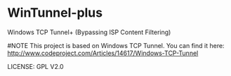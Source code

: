 # WinTunnel-plus
Windows TCP Tunnel+ (Bypassing ISP Content Filtering)

#NOTE
This project is based on Windows TCP Tunnel. You can find it here: http://www.codeproject.com/Articles/14617/Windows-TCP-Tunnel

LICENSE: GPL V2.0
